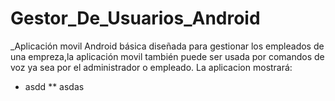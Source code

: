 # Gestor_De_Usuarios_Android

_Aplicación movil Android básica diseñada para gestionar los empleados de una empreza,la aplicación movil también puede ser usada por comandos de voz ya sea por el administrador o empleado. La aplicacion mostrará:
* asdd
** asdas
